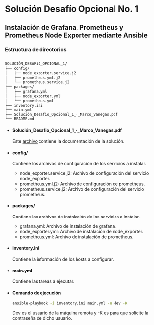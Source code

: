 # Solución Desafío Opcional No. 1

## Instalación de Grafana, Prometheus y Prometheus Node Exporter mediante Ansible

### Estructura de directorios

``` Markdown

SOLUCIÓN_DESAFíO_OPCIONAL_1/
├── config/
│   ├── node_exporter.service.j2
│   ├── prometheus.yml.j2
│   └── prometheus.service.j2
├── packages/
│   ├── grafana.yml
│   ├── node_exporter.yml
│   └── prometheus.yml
├── inventory.ini
├── main.yml
├── Solución_Desafio_Opcional_1_-_Marco_Vanegas.pdf
└── README.md

```

- #### Solución_Desafio_Opcional_1_-_Marco_Vanegas.pdf

    Este [archivo](Solución_Desafio_Opcional_1_-_Marco_Vanegas.pdf) contiene la documentación de la solución.

- #### config/

    Contiene los archivos de configuración de los servicios a instalar.

    - node_exporter.service.j2: Archivo de configuración del servicio node_exporter.
    - prometheus.yml.j2: Archivo de configuración de prometheus.
    - prometheus.service.j2: Archivo de configuración del servicio prometheus.

- #### packages/

    Contiene los archivos de instalación de los servicios a instalar.

    - grafana.yml: Archivo de instalación de grafana.
    - node_exporter.yml: Archivo de instalación de node_exporter.
    - prometheus.yml: Archivo de instalación de prometheus.

- #### inventory.ini

    Contiene la información de los hosts a configurar.

- #### main.yml

    Contiene las tareas a ejecutar.

- #### Comando de ejecución

    ``` bash
    ansible-playbook -i inventory.ini main.yml -u dev -K
    ```
    Dev es el usuario de la máquina remota y -K es para que solicite la contraseña de dicho usuario.
